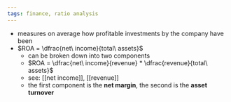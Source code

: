 ```yaml
---
tags: finance, ratio analysis
---
```


- measures on average how profitable investments by the company have been
- $ROA = \dfrac{net\ income}{total\ assets}$
	- can be broken down into two components
	- $ROA = \dfrac{net\ income}{revenue} * \dfrac{revenue}{total\ assets}$
	- see: [[net income]], [[revenue]]
	- the first component is the **net margin**, the second is the **asset turnover**